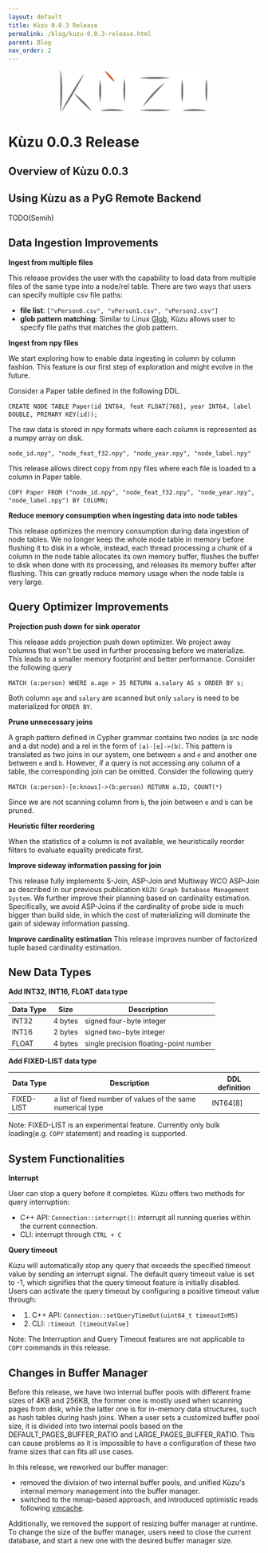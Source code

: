 ```yaml
---
layout: default
title: Kùzu 0.0.3 Release
permalink: /blog/kuzu-0.0.3-release.html
parent: Blog
nav_order: 2
---
```


<p align="center">
  <a href="https://github.com/kuzudb/kuzu"><img src="/img/kuzu-logo.png" width="300"></a>
</p>

<p align="center">
  <a href="https://github.com/kuzudb/kuzu" class="btn fs-5 mb-4 mb-md-0"><i class="fa-brands fa-github"></i></a>
  <a href="https://join.slack.com/t/kuzudb/shared_invite/zt-1qgxnn8ed-9LL7rfKozijOtvw5HyWDlQ" class="btn fs-5 mb-4 mb-md-0"><i class="fa-brands fa-slack"></i></a>
  <a href="https://twitter.com/kuzudb" class="btn fs-5 mb-4 mb-md-0"><i class="fa-brands fa-twitter"></i></a>
</p>

# Kùzu 0.0.3 Release

## Overview of Kùzu 0.0.3

## Using Kùzu as a PyG Remote Backend
TODO(Semih)

## Data Ingestion Improvements

**Ingest from multiple files**

This release provides the user with the capability to load data from multiple files of the same type into a node/rel table. There are two ways that users can specify multiple csv file paths:
  - **file list**: `["vPerson0.csv", "vPerson1.csv", "vPerson2.csv"]`
  - **glob pattern matching**: Similar to Linux [Glob](https://man7.org/linux/man-pages/man7/glob.7.html), Kùzu allows user to specify file paths that matches the glob pattern.

**Ingest from npy files**

We start exploring how to enable data ingesting in column by column fashion. This feature is our first step of exploration and might evolve in the future. 

Consider a Paper table defined in the following DDL.
```
CREATE NODE TABLE Paper(id INT64, feat FLOAT[768], year INT64, label DOUBLE, PRIMARY KEY(id));
```
The raw data is stored in npy formats where each column is represented as a numpy array on disk. 
```
node_id.npy", "node_feat_f32.npy", "node_year.npy", "node_label.npy"
```
This release allows direct copy from npy files where each file is loaded to a column in Paper table.
```
COPY Paper FROM ("node_id.npy", "node_feat_f32.npy", "node_year.npy", "node_label.npy") BY COLUMN;
```

**Reduce memory consumption when ingesting data into node tables**

This release optimizes the memory consumption during data ingestion of node tables. 
We no longer keep the whole node table in memory before flushing it to disk in a whole, instead, each thread processing a chunk of a column in the node table allocates its own memory buffer, flushes the buffer to disk when done with its processing, and releases its memory buffer after flushing.
This can greatly reduce memory usage when the node table is very large.

## Query Optimizer Improvements

**Projection push down for sink operator**

This release adds projection push down optimizer. We project away columns that won't be used in further processing before we materialize. This leads to a smaller memory footprint and better performance.
Consider the following query
```
MATCH (a:person) WHERE a.age > 35 RETURN a.salary AS s ORDER BY s;
```
Both column `age` and `salary` are scanned but only `salary` is need to be materialized for `ORDER BY`.

**Prune unnecessary joins**

A graph pattern defined in Cypher grammar contains two nodes (a src node and a dst node) and a rel in the form of `(a)-[e]->(b)`. This pattern is translated as two joins in our system, one between `a` and `e` and another one between `e` and `b`. However, if a query is not accessing any column of a table, the corresponding join can be omitted. 
Consider the following query
```
MATCH (a:person)-[e:knows]->(b:person) RETURN a.ID, COUNT(*)
```
Since we are not scanning column from `b`, the join between `e` and `b` can be pruned.

**Heuristic filter reordering**

When the statistics of a column is not available, we heuristically reorder filters to evaluate equality predicate first.

**Improve sideway information passing for join**

This release fully implements S-Join, ASP-Join and Multiway WCO ASP-Join as described in our previous publication `KÙZU Graph Database Management System`. We further improve their planning based on cardinality estimation. Specifically, we avoid ASP-Joins if the cardinality of probe side is much bigger than build side, in which the cost of materializing will dominate the gain of sideway information passing.

**Improve cardinality estimation**
This release improves number of factorized tuple based cardinality estimation.

## New Data Types

**Add INT32, INT16, FLOAT data type**

| Data Type | Size | Description |
| --- | --- | --- |
| INT32| 4 bytes | signed four-byte integer |
| INT16| 2 bytes | signed two-byte integer |
| FLOAT | 4 bytes | single precision floating-point number |

**Add FIXED-LIST data type** 

| Data Type | Description | DDL definition |
| --- | --- | --- | 
| FIXED-LIST | a list of fixed number of values of the same numerical type | INT64[8] |

Note: FIXED-LIST is an experimental feature. Currently only bulk loading(e.g. `COPY` statement) and reading is supported.

## System Functionalities

**Interrupt** 

User can stop a query before it completes. Kùzu offers two methods for query interruption:
  - C++ API: `Connection::interrupt()`: interrupt all running queries within the current connection.
  - CLI: interrupt through `CTRL + C`

**Query timeout** 

Kùzu will automatically stop any query that exceeds the specified timeout value by sending an interrupt signal. The default query timeout value is set to -1, which signifies that the query timeout feature is initially disabled. Users can activate the query timeout by configuring a positive timeout value through:
  - 1. C++ API: `Connection::setQueryTimeOut(uint64_t timeoutInMS)`
  - 2. CLI: `:timeout [timeoutValue]`

Note: The Interruption and Query Timeout features are not applicable to `COPY` commands in this release.

## Changes in Buffer Manager

Before this release, we have two internal buffer pools with different frame sizes of 4KB and 256KB, the former one is mostly used when scanning pages from disk, while the latter one is for in-memory data structures, such as hash tables during hash joins. When a user sets a customized buffer pool size, it is divided into two internal pools based on the DEFAULT_PAGES_BUFFER_RATIO and LARGE_PAGES_BUFFER_RATIO.
This can cause problems as it is impossible to have a configuration of these two frame sizes that can fits all use cases.

In this release, we reworked our buffer manager:
- removed the division of two internal buffer pools, and unified Kùzu's internal memory management into the buffer manager.
- switched to the mmap-based approach, and introduced optimistic reads following [vmcache](https://www.cs.cit.tum.de/fileadmin/w00cfj/dis/_my_direct_uploads/vmcache.pdf).

Additionally, we removed the support of resizing buffer manager at runtime.
To change the size of the buffer manager, users need to close the current database, and start a new one with the desired buffer manager size.